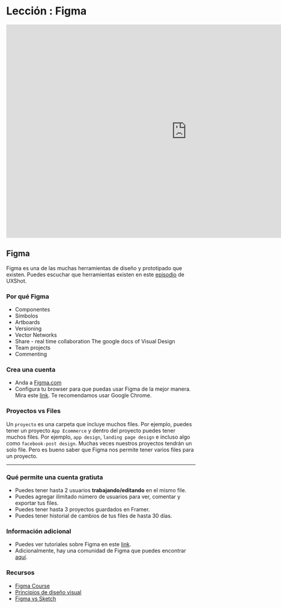 # Lección : Figma

<div class="iframeWrapper">
	<iframe src="https://docs.google.com/presentation/d/e/2PACX-1vST3HGxgzBuccf7pJHl7N56JnI5u7mqh3m-jAaazkWqdSRRZSG_NCxJvEePErZtdTxHNI7djv2S0QJS/embed?start=false&loop=false&delayms=3000" frameborder="0" width="960" height="569" allowfullscreen="true" mozallowfullscreen="true" webkitallowfullscreen="true"></iframe>
</div>

## Figma

Figma es una de las muchas herramientas de diseño y prototipado que existen. Puedes escuchar que herramientas existen en este [episodio](https://ar.ivoox.com/es/06-herramientas-prototipado-audios-mp3_rf_13550881_1.html) de UXShot. 


### Por qué Figma

* Componentes
* Símbolos
* Artboards
* Versioning
* Vector Networks
* Share - real time collaboration
	The google docs of Visual Design
* Team projects
* Commenting


### Crea una cuenta

- Anda a [Figma.com](https://www.figma.com/)
- Configura tu browser para que puedas usar Figma de la mejor manera. Mira este [link](https://help.figma.com/getting-started/configuring-your-browser). Te recomendamos usar Google Chrome.



### Proyectos vs Files

Un `proyecto` es una carpeta que incluye muchos files. Por ejemplo, puedes tener un proyecto `App Ecommerce` y dentro del proyecto puedes tener muchos files. Por ejemplo, `app design`, `landing page design` e incluso algo como `facebook-post design`. Muchas veces nuestros proyectos tendrán un solo file. Pero es bueno saber que Figma nos permite tener varios files para un proyecto. 

*** 

### Qué permite una cuenta gratiuta

- Puedes tener hasta 2 usuarios **trabajando/editando** en el mismo file. 
- Puedes agregar ilimitado número de usuarios para ver, comentar y exportar tus files. 
- Puedes tener hasta 3 proyectos guardados en Framer.
- Puedes tener historial de cambios de tus files de hasta 30 días.


### Información adicional

- Puedes ver tutoriales sobre Figma en este [link](https://www.youtube.com/channel/UCQsVmhSa4X-G3lHlUtejzLA).
- Adicionalmente, hay una comunidad de Figma que puedes encontrar [aquí](https://spectrum.chat/figma).

### Recursos

- [Figma Course](https://learnux.io/course/figma)
- [Principios de diseño visual](https://translate.google.com/translate?sl=en&tl=es&js=y&prev=_t&hl=es&ie=UTF-8&u=https%3A%2F%2Fwww.oreilly.com%2Flearning%2Fvisual-design-principles&edit-text=)
- [Figma vs Sketch](https://medium.com/@mengto/figma-vs-sketch-c01e5e74eddd)